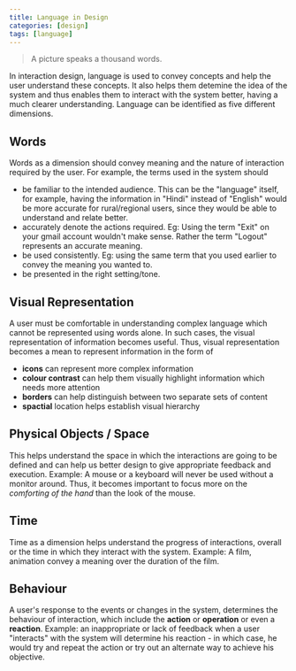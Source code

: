 ```yaml
---
title: Language in Design
categories: [design]
tags: [language]
---
```


> A picture speaks a thousand words.

In interaction design, language is used to convey concepts and help the user understand
these concepts. It also helps them detemine the idea of the system and thus enables them
to interact with the system better, having a much clearer understanding. Language can be identified as five different dimensions.

## Words

Words as a dimension should convey meaning and the nature of interaction required
by the user. For example, the terms used in the system should
- be familiar to the intended audience. This can be the "language" itself, for example, having the information in "Hindi" instead of "English" would be more accurate for rural/regional users, since they would be able to understand and relate better.
- accurately denote the actions required. Eg: Using the term "Exit" on your gmail account
wouldn't make sense. Rather the term "Logout" represents an accurate meaning.
- be used consistently. Eg: using the same term that you used earlier to convey the meaning you wanted to.
- be presented in the right setting/tone.


## Visual Representation

A user must be comfortable in understanding complex language which cannot be represented using words alone. In such cases, the visual representation of information becomes useful. Thus, visual representation becomes a mean to represent information in the form of
- **icons** can represent more complex information
- **colour contrast** can help them visually highlight information which needs more attention
- **borders** can help distinguish between two separate sets of content
- **spactial** location helps establish visual hierarchy


## Physical Objects / Space

This helps understand the space in which the interactions are going to be defined and can help us better design to give appropriate feedback and execution. Example: A mouse or a keyboard will never be used without a monitor around. Thus, it becomes important to focus more on the *comforting of the hand* than the look of the mouse.


## Time

Time as a dimension helps understand the progress of interactions, overall or the time in which they interact with the system. Example: A film, animation convey a meaning over the duration of the film.


## Behaviour

A user's response to the events or changes in the system, determines the behaviour of interaction, which include the **action** or **operation** or even a **reaction**. Example: an inappropriate or lack of feedback when a user "interacts" with the system will determine his reaction - in which case, he would try and repeat the action or try out an alternate way to achieve his objective.
